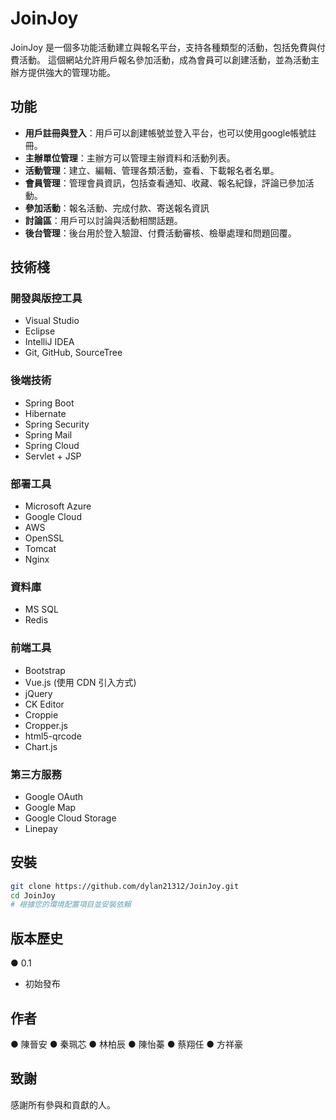 # JoinJoy

JoinJoy 是一個多功能活動建立與報名平台，支持各種類型的活動，包括免費與付費活動。
這個網站允許用戶報名參加活動，成為會員可以創建活動，並為活動主辦方提供強大的管理功能。

## 功能

- **用戶註冊與登入**：用戶可以創建帳號並登入平台，也可以使用google帳號註冊。
- **主辦單位管理**：主辦方可以管理主辦資料和活動列表。
- **活動管理**：建立、編輯、管理各類活動，查看、下載報名者名單。
- **會員管理**：管理會員資訊，包括查看通知、收藏、報名紀錄，評論已參加活動。
- **參加活動**：報名活動、完成付款、寄送報名資訊
- **討論區**：用戶可以討論與活動相關話題。
- **後台管理**：後台用於登入驗證、付費活動審核、檢舉處理和問題回覆。

## 技術棧

### 開發與版控工具

- Visual Studio
- Eclipse
- IntelliJ IDEA
- Git, GitHub, SourceTree

### 後端技術

- Spring Boot
- Hibernate
- Spring Security
- Spring Mail
- Spring Cloud
- Servlet + JSP

### 部署工具

- Microsoft Azure
- Google Cloud
- AWS
- OpenSSL
- Tomcat
- Nginx

### 資料庫

- MS SQL
- Redis

### 前端工具

- Bootstrap
- Vue.js (使用 CDN 引入方式)
- jQuery
- CK Editor
- Croppie
- Cropper.js
- html5-qrcode
- Chart.js

### 第三方服務

- Google OAuth
- Google Map
- Google Cloud Storage
- Linepay

## 安裝

```bash
git clone https://github.com/dylan21312/JoinJoy.git
cd JoinJoy
# 根據您的環境配置項目並安裝依賴
```

## 版本歷史
● 0.1 
  - 初始發布

## 作者
● 陳晉安
● 秦珮芯
● 林柏辰
● 陳怡蓁
● 蔡翔任
● 方祥豪

## 致謝
感謝所有參與和貢獻的人。
